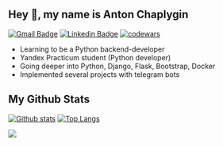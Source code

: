 ## Hey 👋, my name is Anton Chaplygin

[![Gmail Badge](https://img.shields.io/badge/antoncp@gmail.com-c14438?style=flat&logo=Gmail&logoColor=white&link=mailto:antoncp@gmail.com)](mailto:antoncp@gmail.com)
[![Linkedin Badge](https://img.shields.io/badge/-Anton_Chaplygin-0072b1?style=flat&logo=Linkedin&logoColor=white&link=https://www.linkedin.com/in/anton-chaplygin-antoncp/)](https://www.linkedin.com/in/anton-chaplygin-antoncp/) 
[![codewars](https://www.codewars.com/users/antoncp/badges/micro)](https://www.codewars.com/users/antoncp) 

- Learning to be a Python backend-developer
- Yandex Practicum student (Python developer)
- Going deeper into Python, Django, Flask, Bootstrap, Docker
- Implemented several projects with telegram bots


## My Github Stats
[![Github stats](https://github-readme-stats.vercel.app/api?username=antoncp&show_icons=true&include_all_commits=true)](https://github.com/antoncp/github-readme-stats)
[![Top Langs](https://github-readme-stats.vercel.app/api/top-langs/?username=antoncp&layout=compact)](https://github.com/antoncp/github-readme-stats)

![](https://komarev.com/ghpvc/?username=antoncp)
